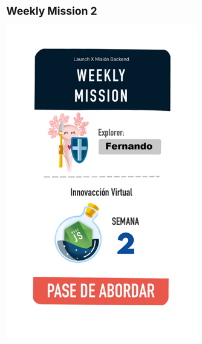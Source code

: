 # Weekly Mission 2

<img src="https://github.com/Lfer1111/playbook/blob/main/weekly_mission_2/2%20pase%20de%20abordar.png">
